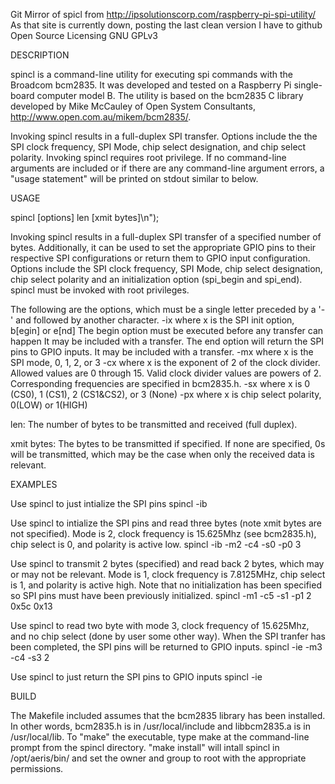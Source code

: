 Git Mirror of spicl from http://ipsolutionscorp.com/raspberry-pi-spi-utility/
As that site is currently down, posting the last clean version I have to github
Open Source Licensing GNU GPLv3

DESCRIPTION

spincl is a command-line utility for executing spi commands with the 
Broadcom bcm2835.  It was developed and tested on a Raspberry Pi single-board
computer model B.  The utility is based on the bcm2835 C library developed
by Mike McCauley of Open System Consultants, http://www.open.com.au/mikem/bcm2835/.

Invoking spincl results in a full-duplex SPI transfer.  Options include the
the SPI clock frequency, SPI Mode, chip select designation, and chip select
polarity.  Invoking spincl requires root privilege.  If no command-line arguments
are included or if there are any command-line argument errors, a "usage statement"
will be printed on stdout similar to below.


USAGE

spincl [options] len [xmit bytes]\n");

Invoking spincl results in a full-duplex SPI transfer of a specified
  number of bytes.  Additionally, it can be used to set the appropriate
  GPIO pins to their respective SPI configurations or return them
  to GPIO input configuration.  Options include the SPI clock frequency,
  SPI Mode, chip select designation, chip select polarity and an
  initialization option (spi_begin and spi_end).  spincl must be invoked
  with root privileges.

The following are the options, which must be a single letter
  preceded by a '-' and followed by another character.
  -ix where x is the SPI init option, b[egin] or e[nd]
    The begin option must be executed before any transfer can happen
      It may be included with a transfer.
    The end option will return the SPI pins to GPIO inputs.
      It may be included with a transfer.
  -mx where x is the SPI mode, 0, 1, 2, or 3
  -cx where x is the exponent of 2 of the clock divider. Allowed values
    are 0 through 15.  Valid clock divider values are powers of 2.
    Corresponding frequencies are specified in bcm2835.h.
  -sx where x is 0 (CS0), 1 (CS1), 2 (CS1&CS2), or 3 (None)
  -px where x is chip select polarity, 0(LOW) or 1(HIGH)

len: The number of bytes to be transmitted and received (full duplex).

xmit bytes: The bytes to be transmitted if specified.  If none are
  specified, 0s will be transmitted, which may be the case when only
  the received data is relevant.


EXAMPLES

Use spincl to just intialize the SPI pins
  spincl -ib

Use spincl to intialize the SPI pins and read three bytes (note xmit bytes
are not specified).  Mode is 2, clock frequency is 15.625Mhz (see bcm2835.h),
chip select is 0, and polarity is active low.
  spincl -ib -m2 -c4 -s0 -p0 3

Use spincl to transmit 2 bytes (specified) and read back 2 bytes, which may or
may not be relevant.  Mode is 1, clock frequency is 7.8125MHz, chip select is 1, 
and polarity is active high.  Note that no initialization has been specified so 
SPI pins must have been previously initialized.
  spincl -m1 -c5 -s1 -p1 2 0x5c 0x13
  
Use spincl to read two byte with mode 3, clock frequency of 15.625Mhz, and no
chip select (done by user some other way).  When the SPI tranfer has been completed,
the SPI pins will be returned to GPIO inputs.
  spincl -ie -m3 -c4 -s3 2
  
Use spincl to just return the SPI pins to GPIO inputs
  spincl -ie


BUILD

The Makefile included assumes that the bcm2835 library has been installed.  In
other words, bcm2835.h is in /usr/local/include and libbcm2835.a is in
/usr/local/lib.  To "make" the executable, type make at the command-line prompt
from the spincl directory.  "make install" will intall spincl in /opt/aeris/bin/
and set the owner and group to root with the appropriate permissions.




